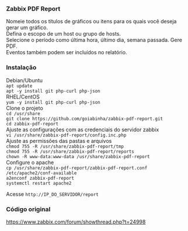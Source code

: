 ### Zabbix PDF Report
Nomeie todos os títulos de gráficos ou itens para os quais você deseja gerar um gráfico.  
Defina o escopo de um host ou grupo de hosts.  
Selecione o período como última hora, último dia, semana passada. Gere PDF.  
Eventos também podem ser incluídos no relatório.  

### Instalação
Debian/Ubuntu  
`apt update`  
`apt -y install git php-curl php-json`  
RHEL/CentOS  
`yum -y install git php-curl php-json`  
 Clone o projeto  
`cd /usr/share`  
`git clone https://github.com/goiabinha/zabbix-pdf-report.git`  
`cd zabbix-pdf-report`  
Ajuste as configurações com as credenciais do servidor zabbix  
`vi /usr/share/zabbix-pdf-report/config.inc.php`  
Ajuste as permissões das pastas e arquivos  
`chmod 755 -R /usr/share/zabbix-pdf-report/tmp`  
`chmod 755 -R /usr/share/zabbix-pdf-report/reports`  
`chown -R www-data:www-data /usr/share/zabbix-pdf-report`  
Configure o apache  
`cp /usr/share/zabbix-pdf-report/zabbix-pdf-report.conf /etc/apache2/conf-available`  
`a2enconf zabbix-pdf-report`  
`systemctl restart apache2`  

Acesse `http://IP_DO_SERVIDOR/report`  

### Código original
https://www.zabbix.com/forum/showthread.php?t=24998
